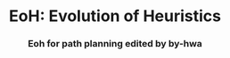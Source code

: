 

<div align=center>
<h1 align="center">
EoH: Evolution of Heuristics 
</h1>
<h3 align="center">
Eoh for path planning edited by by-hwa
</h3>